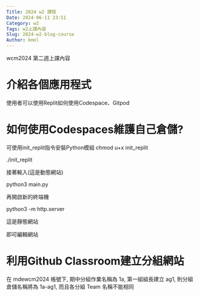 ```yaml
---
Title: 2024 w2 課程
Date: 2024-06-11 23:51
Category: w2
Tags: w2上課內容
Slug: 2024-w2-blog-course
Author: kmol
---
```


wcm2024 第二週上課內容

<!-- PELICAN_END_SUMMARY -->

# 介紹各個應用程式
使用者可以使用Replit如何使用Codespace、Gitpod

# 如何使用Codespaces維護自己倉儲?
可使用init_replit指令安裝Python模組
chmod u+x init_replit

./init_replit

接著輸入(這是動態網站)

python3 main.py

再開啟新的終端機

python3 -m http.server

這是靜態網站

即可編輯網站

# 利用Github Classroom建立分組網站
在 mdewcm2024 帳號下, 期中分組作業名稱為 1a, 第一組組長建立 ag1, 則分組倉儲名稱將為 1a-ag1, 而且各分組 Team 名稱不能相同
